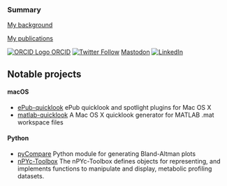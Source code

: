 ### Summary

[My background](bio)

[My publications](publications)

[![ORCID Logo](https://orcid.org/sites/default/files/images/orcid_16x16.png)&nbsp;ORCID](https://orcid.org/0000-0003-4637-3171) [![Twitter Follow](https://img.shields.io/twitter/follow/jaketmp.svg?label=Twitter&style=social)](https://twitter.com/jaketmp) <a rel="me" href="https://mastodon.social/@jaketmp">Mastodon</a> [![LinkedIn](https://img.shields.io/badge/linkedIn--blue.svg?logo=linkedin&style=social)](https://linkedin.com/in/jaketmp)

## Notable projects

#### macOS

- [ePub-quicklook](https://github.com/jaketmp/ePub-quicklook) ePub quicklook and spotlight plugins for Mac OS X
- [matlab-quicklook](https://github.com/jaketmp/matlab-quicklook) A Mac OS X quicklook generator for MATLAB .mat workspace files

#### Python

- [pyCompare](https://github.com/jaketmp/pyCompare) Python module for generating Bland-Altman plots
- [nPYc-Toolbox](https://github.com/phenomecentre/nPYc-Toolbox) The nPYc-Toolbox defines objects for representing, and implements functions to manipulate and display, metabolic profiling datasets.
